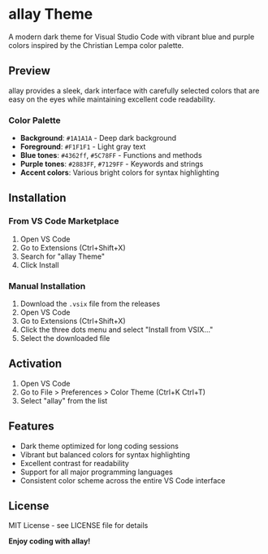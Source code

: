 # allay Theme

A modern dark theme for Visual Studio Code with vibrant blue and purple colors inspired by the Christian Lempa color palette.

## Preview

allay provides a sleek, dark interface with carefully selected colors that are easy on the eyes while maintaining excellent code readability.

### Color Palette

- **Background**: `#1A1A1A` - Deep dark background
- **Foreground**: `#F1F1F1` - Light gray text
- **Blue tones**: `#4362ff`, `#5C78FF` - Functions and methods
- **Purple tones**: `#2883FF`, `#7129FF` - Keywords and strings
- **Accent colors**: Various bright colors for syntax highlighting

## Installation

### From VS Code Marketplace

1. Open VS Code
2. Go to Extensions (Ctrl+Shift+X)
3. Search for "allay Theme"
4. Click Install

### Manual Installation

1. Download the `.vsix` file from the releases
2. Open VS Code
3. Go to Extensions (Ctrl+Shift+X)
4. Click the three dots menu and select "Install from VSIX..."
5. Select the downloaded file

## Activation

1. Open VS Code
2. Go to File > Preferences > Color Theme (Ctrl+K Ctrl+T)
3. Select "allay" from the list

## Features

- Dark theme optimized for long coding sessions
- Vibrant but balanced colors for syntax highlighting
- Excellent contrast for readability
- Support for all major programming languages
- Consistent color scheme across the entire VS Code interface

## License

MIT License - see LICENSE file for details

**Enjoy coding with allay!**
